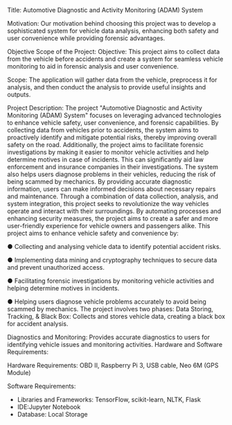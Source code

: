 Title: Automotive Diagnostic and Activity Monitoring (ADAM) System

Motivation: 
 Our motivation behind choosing this project was to develop a sophisticated system for vehicle data analysis, enhancing both safety and user convenience while providing forensic advantages.
 
Objective Scope of the Project:
Objective: This project aims to collect data from the vehicle before accidents and create a system for seamless vehicle monitoring to aid in forensic analysis and user convenience.

Scope:
 The application will gather data from the vehicle, preprocess it for analysis, and then conduct the analysis to provide useful insights and outputs.
 
Project Description:
The project "Automotive Diagnostic and Activity Monitoring (ADAM) System" focuses on leveraging advanced technologies to enhance vehicle safety, user convenience, and forensic capabilities. By collecting data from vehicles prior to accidents, the system aims to proactively identify and mitigate potential risks, thereby improving overall safety on the road.
Additionally, the project aims to facilitate forensic investigations by making it easier to monitor vehicle activities and help determine motives in case of incidents. This can significantly aid law enforcement and insurance companies in their investigations.
The system also helps users diagnose problems in their vehicles, reducing the risk of being scammed by mechanics. By providing accurate diagnostic information, users can make informed decisions about necessary repairs and maintenance.
Through a combination of data collection, analysis, and system integration, this project seeks to revolutionize the way vehicles operate and interact with their surroundings. By automating processes and enhancing security measures, the project aims to create a safer and more user-friendly experience for vehicle owners and passengers alike.
This project aims to enhance vehicle safety and convenience by:

●	Collecting and analysing vehicle data to identify potential accident risks.

●	Implementing data mining and cryptography techniques to secure data and prevent unauthorized access.

●	Facilitating forensic investigations by monitoring vehicle activities and helping determine motives in incidents.

●	Helping users diagnose vehicle problems accurately to avoid being scammed by mechanics.
The project involves two phases:
Data Storing, Tracking, & Black Box: Collects and stores vehicle data, creating a black box for accident analysis.

Diagnostics and Monitoring: Provides accurate diagnostics to users for identifying vehicle issues and monitoring activities.
Hardware and Software Requirements:

Hardware Requirements: OBD II, Raspberry Pi 3, USB cable, Neo 6M (GPS Module)

Software Requirements:
   - Libraries and Frameworks: TensorFlow, scikit-learn, NLTK, Flask
   - IDE:Jupyter Notebook
   - Database: Local Storage
